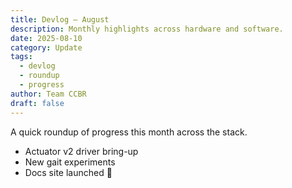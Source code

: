 ```yaml
---
title: Devlog – August
description: Monthly highlights across hardware and software.
date: 2025-08-10
category: Update
tags:
  - devlog
  - roundup
  - progress
author: Team CCBR
draft: false
---
```


A quick roundup of progress this month across the stack.

- Actuator v2 driver bring-up
- New gait experiments
- Docs site launched 🎉
